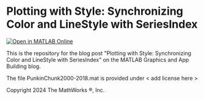 # Plotting with Style: Synchronizing Color and LineStyle with SeriesIndex
[![Open in MATLAB Online](https://www.mathworks.com/images/responsive/global/open-in-matlab-online.svg)](https://matlab.mathworks.com/open/github/v1?repo=MATLAB-Graphics-and-App-Building/matlab-gaab-blog-2024&file=PunkinChunkSeriesIndex/PunkinChunkSeriesIndex.mlx)

This is the repository for the blog post "Plotting with Style:
Synchronizing Color and LineStyle with SeriesIndex" on the MATLAB
Graphics and App Building blog.

The file PunkinChunk2000-2018.mat is provided under < add license here >

Copyright 2024 The MathWorks &reg;, Inc.